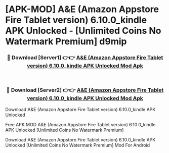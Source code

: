 # [APK-MOD] A&E (Amazon Appstore Fire Tablet version) 6.10.0_kindle APK Unlocked - [Unlimited Coins No Watermark Premium] d9mip



<div align="center">
<h3>🔴 Download [Server1] 👉👉 <a href="https://momento.my/?title=A&E_(Amazon_Appstore_Fire_Tablet_version)_6.10.0_kindle_APK_Unlocked">A&E (Amazon Appstore Fire Tablet version) 6.10.0_kindle APK Unlocked Mod Apk</a></h3><br>

<h3>🔴 Download [Server2] 👉👉 <a href="https://momento.my/?title=A&E_(Amazon_Appstore_Fire_Tablet_version)_6.10.0_kindle_APK_Unlocked">A&E (Amazon Appstore Fire Tablet version) 6.10.0_kindle APK Unlocked Mod Apk</a></h3>
</div>



Download A&E (Amazon Appstore Fire Tablet version) 6.10.0_kindle APK Unlocked 

Free APK MOD A&E (Amazon Appstore Fire Tablet version) 6.10.0_kindle APK Unlocked [Unlimited Coins No Watermark Premium]

Download A&E (Amazon Appstore Fire Tablet version) 6.10.0_kindle APK Unlocked [Unlimited Coins No Watermark Premium] Mod For Android
